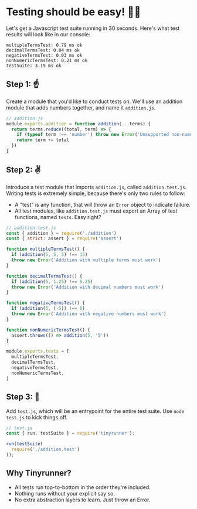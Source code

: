 # Testing should be easy! 💆‍♂️

Let's get a Javascript test suite running in 30 seconds.
Here's what test results will look like in our console:

```
multipleTermsTest: 0.79 ms ok
decimalTermsTest: 0.04 ms ok
negativeTermsTest: 0.03 ms ok
nonNumericTermsTest: 0.21 ms ok
testSuite: 3.19 ms ok
```

## Step 1: ☝️
Create a module that you'd like to conduct tests on.
We'll use an addition module that adds numbers together, and name it `addition.js`.

```javascript
// addition.js
module.exports.addition = function addition(...terms) {
  return terms.reduce((total, term) => {
    if (typeof term !== 'number') throw new Error('Unsupported non-numeric addition')
    return term += total
  })
}
```

## Step 2: ✌️
Introduce a test module that imports `addition.js`, called `addition.test.js`.
Writing tests is extremely simple, because there's only two rules to follow:
* A "test" is any function, that will throw an `Error` object to indicate failure. 
* All test modules, like `addition.test.js` must export an Array of test functions,
named `tests`. Easy right?


```javascript
// addition.test.js
const { addition } = require('./addition')
const { strict: assert } = require('assert')

function multipleTermsTest() {
  if (addition(5, 5, 5) !== 15)
  throw new Error('Addition with multiple terms must work')
}

function decimalTermsTest() {
  if (addition(5, 1.25) !== 6.25)
  throw new Error('Addition with decimal numbers must work')
}

function negativeTermsTest() {
  if (addition(5, (-5)) !== 0)
  throw new Error('Addition with negative numbers must work')
}

function nonNumericTermsTest() {
  assert.throws(() => addition(5, '5'))
}

module.exports.tests = [
  multipleTermsTest,
  decimalTermsTest,
  negativeTermsTest,
  nonNumericTermsTest,
]
```

## Step 3: 🤟
Add `test.js`, which will be an entrypoint for the entire test suite. Use `node test.js` to kick things off.

```javascript
// test.js
const { run, testSuite } = require('tinyrunner');

run(testSuite(
  require('./addition.test')
));
```

## Why Tinyrunner?
* All tests run top-to-bottom in the order they're included.
* Nothing runs without your explicit say so.
* No extra abstraction layers to learn. Just throw an Error.